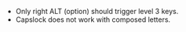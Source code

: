  * Only right ALT (option) should trigger level 3 keys.
 * Capslock does not work with composed letters.
